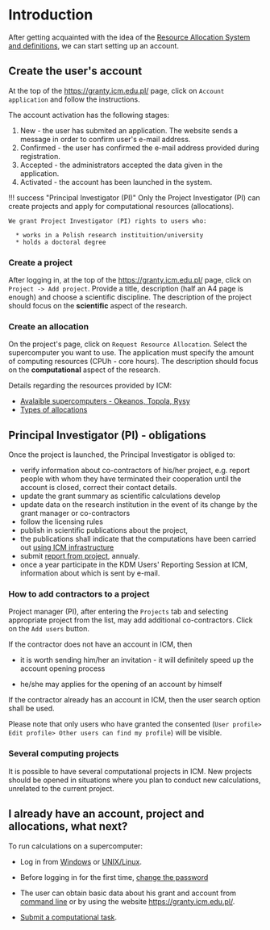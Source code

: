# Introduction

After getting acquainted with the idea of ​​the [Resource Allocation System and definitions](./wstep_i_definicje.en.md), we can start setting up an account.

## Create the user's account

At the top of the <https://granty.icm.edu.pl/> page, click on `Account application` and follow the instructions.

The account activation has the following stages:

1. New - the user has submited an application. The website sends a message in order to confirm user's e-mail address.
2. Confirmed - the user has confirmed the e-mail address provided during registration.
3. Accepted - the administrators accepted the data given in the application.
4. Activated - the account has been launched in the system.

!!! success "Principal Investigator (PI)"
    Only the Project Investigator (PI) can create projects and apply for computational resources (allocations).

    We grant Project Investigator (PI) rights to users who:

      * works in a Polish research instituition/university
      * holds a doctoral degree

### Create a project

After logging in, at the top of the <https://granty.icm.edu.pl/> page, click on `Project -> Add project`.
Provide a title, description (half an A4 page is enough) and choose a scientific discipline.
The description of the project should focus on the **scientific** aspect of the research.

### Create an allocation

On the project's page, click on `Request Resource Allocation`.
Select the supercomputer you want to use.
The application must specify the amount of computing resources (CPUh - core hours).
The description should focus on the **computational** aspect of the research.

Details regarding the resources provided by ICM:

* [Avalaible supercomputers - Okeanos, Topola, Rysy](../O_zasobach_ICM/Zasoby/komputery_w_icm.md)
* [Types of allocations](./rodzaje_alokacji.en.md)

## Principal Investigator (PI) - obligations

Once the project is launched, the Principal Investigator is obliged to:

* verify information about co-contractors of his/her project, e.g.
report people with whom they have terminated their cooperation until the account is closed, correct their contact details.
* update the grant summary as scientific calculations develop
* update data on the research institution in the event of its change by the grant manager or co-contractors
* follow the licensing rules
* publish in scientific publications about the project,
* the publications shall indicate that the computations have been carried out [using ICM infrastructure](./rozliczanie_projektu.en.md)
* submit [report from project](./rozliczanie_projektu.en.md), annualy.
* once a year participate in the KDM Users' Reporting Session at ICM, information about which is sent by e-mail.

### How to add contractors to a project

Project manager (PI), after entering the `Projects` tab and selecting
appropriate project from the list, may add additional co-contractors.
Click on the `Add users` button.

If the contractor does not have an account in ICM, then

* it is worth sending him/her an invitation - it will definitely speed up the account opening process

* he/she may applies for the opening of an account by himself
  
If the contractor already has an account in ICM,
then the user search option shall be used.

Please note that only users who have granted the consented (`User profile> Edit profile> Other users can find my profile`) will be visible.

### Several computing projects

It is possible to have several computational projects in ICM.
New projects should be opened in situations where you plan to conduct new calculations, unrelated to the current project.

## I already have an account, project and allocations, what next?

To run calculations on a supercomputer:

* Log in from [Windows](../Tutorials/Logowanie/ssh_windows.en.md) or [UNIX/Linux](../Tutorials/Logowanie/ssh.en.md).

* Before logging in for the first time, [change the password](../Tutorials/Logowanie/nazwa_konta_i_haslo.en.md)

* The user can obtain basic data about his grant and account from [command line](../Tutorials/HPC-intro/status_grantu_i_konta.md) or by using the website <https://granty.icm.edu.pl/>.

* [Submit a computational task](../Tutorials/HPC-intro/slurm_intro.md).
